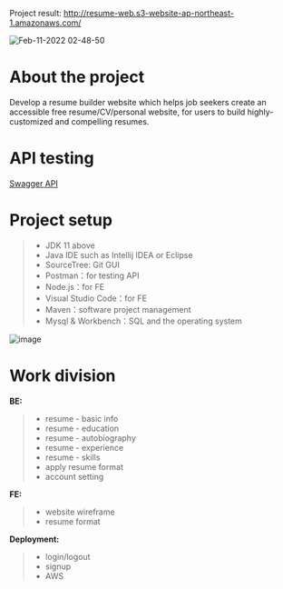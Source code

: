 Project result: http://resume-web.s3-website-ap-northeast-1.amazonaws.com/

![Feb-11-2022 02-48-50](https://user-images.githubusercontent.com/90204593/153476345-f85ed601-e73d-4f46-b593-a6bf1dc0f619.gif)


About the project
=
Develop a resume builder website which helps job seekers create an accessible free resume/CV/personal website, for users to build highly-customized and  compelling resumes. 


API testing
=
[Swagger API](http://localhost:5000/swagger-ui.html)

Project setup
=
> - JDK 11 above
> - Java IDE such as Intellij IDEA or Eclipse
> - SourceTree: Git GUI
> - Postman：for testing API
> - Node.js：for FE
> - Visual Studio Code：for FE
> - Maven：software project management 
> - Mysql & Workbench：SQL and the operating system
> 
![image](https://user-images.githubusercontent.com/90204593/152291242-fb68aac4-eb28-4b39-bd7b-b455e600d234.png)

Work division
=
**BE:**
> - resume - basic info
> - resume - education
> - resume - autobiography
> - resume - experience
> - resume - skills
> - apply resume format
> - account setting

**FE:**
> - website wireframe
> - resume format

**Deployment:**
> - login/logout
> - signup
> - AWS
